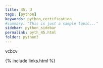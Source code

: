 ```yaml
---
title: 45. U
tags: [python]
keywords: python,certification
#summary: "This is just a sample topic..."
sidebar: python_sidebar
permalink: pyth_45.html
folder: python3
---
```

vcbcv 


{% include links.html %}
